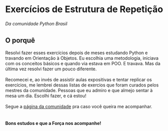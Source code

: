 <h1>Exercícios de Estrutura de Repetição</h1>
  <h6>Da comunidade Python Brasil</h6>
  <h2>O porquê</h2>
    <p>
      Resolvi fazer esses exercícios depois de meses estudando Python e travando em Orientação à Objetos. Eu escolhia uma metodologia, iniciava com os 
      conceitos básicos e quando via estava em POO. E travava. Mas da última vez resolvi fazer um pouco diferente. <br><br>
      Recomecei e, ao invés de assistir aulas expositivas e tentar replicar os exercícios, me lembrei dessas listas de exercios que foram curados pelos
      mestres da comunidade. Pessoas que eu admiro e que almejo sentar à mesa um dia. Escolhi fazer, e cá estou!<br><br>
      Segue a <a href="https://wiki.python.org.br/EstruturaDeRepeticao">página da comunidade</a> pra caso você queira me acompanhar.<br><br>
    </p>
    <h4>Bons estudos e que a Força nos acompanhe!</h4>

